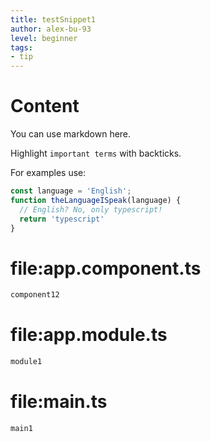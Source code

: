```yaml
---
title: testSnippet1
author: alex-bu-93
level: beginner
tags:
- tip
---
```


# Content
You can use markdown here.

Highlight `important terms` with backticks.

For examples use:
```typescript
const language = 'English';
function theLanguageISpeak(language) {
  // English? No, only typescript!
  return 'typescript'
}
```

# file:app.component.ts
```typescript
component12
```

# file:app.module.ts
```typescript
module1
```

# file:main.ts
```typescript
main1
```